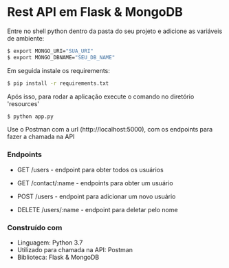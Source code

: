 # Rest API em Flask & MongoDB

Entre no shell python dentro da pasta do seu projeto e adicione as variáveis de ambiente:
```sh
$ export MONGO_URI="SUA_URI"
$ export MONGO_DBNAME="SEU_DB_NAME"
```
Em seguida instale os requirements:
```sh
$ pip install -r requirements.txt
```
Após isso, para rodar a aplicação execute o comando no diretório 'resources'
```sh
$ python app.py 
```
Use o Postman com a url (http://localhost:5000), com os endpoints para fazer a chamada na API

### Endpoints
- GET /users - endpoint para obter todos os usuários

- GET /contact/:name - endpoints para obter um usuário

- POST /users -  endpoint para adicionar um novo usuário

- DELETE /users/:name - endpoint para deletar pelo nome

### Construído com

 - Linguagem: Python 3.7
 - Utilizado para chamada na API: Postman
 - Biblioteca: Flask & MongoDB
